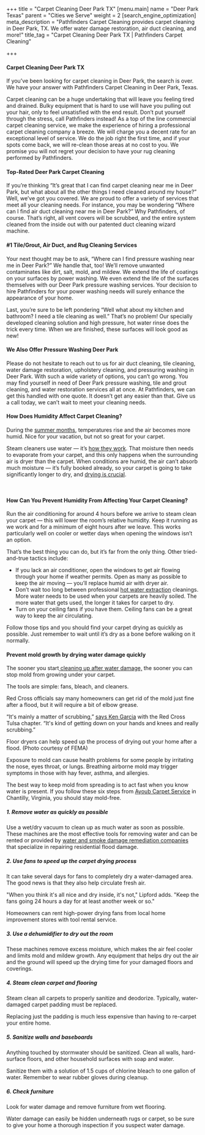 +++
title = "Carpet Cleaning Deer Park TX"
[menu.main]
name = "Deer Park Texas"
parent = "Cities we Serve"
weight = 2
[search_engine_optimization]
meta_description = "Pathfinders Carpet Cleaning provides carpet cleaning in Deer Park, TX. We offer water damage restoration, air duct cleaning, and more!"
title_tag = "Carpet Cleaning Deer Park TX | Pathfinders Carpet Cleaning"

+++
#### Carpet Cleaning Deer Park TX

If you’ve been looking for carpet cleaning in Deer Park, the search is over. We have your answer with Pathfinders Carpet Cleaning in Deer Park, Texas.

Carpet cleaning can be a huge undertaking that will leave you feeling tired and drained. Bulky equipment that is hard to use will have you pulling out your hair, only to feel unsatisfied with the end result. Don’t put yourself through the stress, call Pathfinders instead! As a top of the line commercial carpet cleaning service, we make the experience of hiring a professional carpet cleaning company a breeze. We will charge you a decent rate for an exceptional level of service. We do the job right the first time, and if your spots come back, we will re-clean those areas at no cost to you. We promise you will not regret your decision to have your rug cleaning performed by Pathfinders.

#### Top-Rated Deer Park Carpet Cleaning

If you’re thinking “It’s great that I can find carpet cleaning near me in Deer Park, but what about all the other things I need cleaned around my house?” Well, we’ve got you covered. We are proud to offer a variety of services that meet all your cleaning needs. For instance, you may be wondering “Where can I find air duct cleaning near me in Deer Park?” Why Pathfinders, of course. That’s right, all vent covers will be scrubbed, and the entire system cleaned from the inside out with our patented duct cleaning wizard machine.

#### #1 Tile/Grout, Air Duct, and Rug Cleaning Services

Your next thought may be to ask, “Where can I find pressure washing near me in Deer Park?” We handle that, too! We’ll remove unwanted contaminates like dirt, salt, mold, and mildew. We extend the life of coatings on your surfaces by power washing. We even extend the life of the surfaces themselves with our Deer Park pressure washing services. Your decision to hire Pathfinders for your power washing needs will surely enhance the appearance of your home.

Last, you’re sure to be left pondering “Well what about my kitchen and bathroom? I need a tile cleaning as well.” That’s no problem! Our specially developed cleaning solution and high pressure, hot water rinse does the trick every time. When we are finished, these surfaces will look good as new!

#### We Also Offer Pressure Washing Deer Park

Please do not hesitate to reach out to us for air duct cleaning, tile cleaning, water damage restoration, upholstery cleaning, and pressuring washing in Deer Park. With such a wide variety of options, you can’t go wrong. You may find yourself in need of Deer Park pressure washing, tile and grout cleaning, and water restoration services all at once. At Pathfinders, we can get this handled with one quote. It doesn’t get any easier than that. Give us a call today, we can’t wait to meet your cleaning needs.

#### How Does Humidity Affect Carpet Cleaning?

During the [summer months](https://www.rmcarpets.com/news/how-seasons-affect-carpet-cleaning-drying-times), temperatures rise and the air becomes more humid. Nice for your vacation, but not so great for your carpet.

Steam cleaners use water — it’s [how they work](https://www.rmcarpets.com/steam-cleaning-explained/). That moisture then needs to evaporate from your carpet, and this only happens when the surrounding air is dryer than the carpet. When conditions are humid, the air can’t absorb much moisture — it’s fully booked already, so your carpet is going to take significantly longer to dry, and [drying is crucial](https://www.rmcarpets.com/why-steam-cleaned-surfaces-need-to-dry).

​

#### How Can You Prevent Humidity From Affecting Your Carpet Cleaning?

Run the air conditioning for around 4 hours before we arrive to steam clean your carpet — this will lower the room’s relative humidity. Keep it running as we work and for a minimum of eight hours after we leave. This works particularly well on cooler or wetter days when opening the windows isn’t an option.

That’s the best thing you can do, but it’s far from the only thing. Other tried-and-true tactics include:

* If you lack an air conditioner, open the windows to get air flowing through your home if weather permits. Open as many as possible to keep the air moving — you’ll replace humid air with dryer air.
* Don’t wait too long between professional [hot water extraction](https://www.rmcarpets.com/carpet-rug-cleaning-hot-water-extraction) cleanings. More water needs to be used when your carpets are heavily soiled. The more water that gets used, the longer it takes for carpet to dry.
* Turn on your ceiling fans if you have them. Ceiling fans can be a great way to keep the air circulating.

Follow those tips and you should find your carpet drying as quickly as possible. Just remember to wait until it’s dry as a bone before walking on it normally.

#### Prevent mold growth by drying water damage quickly

The sooner you start[ cleaning up after water damage,](https://www.angieslist.com/articles/tips-clean-your-flood-damaged-home.htm) the sooner you can stop mold from growing under your carpet.

The tools are simple: fans, bleach, and cleaners.

Red Cross officials say many homeowners can get rid of the mold just fine after a flood, but it will require a bit of elbow grease.

“It's mainly a matter of scrubbing,” [says Ken Garcia](http://www.newson6.com/story/29244289/experts-warn-flood-victims-to-clean-properly-to-avoid-mold-dangers) with the Red Cross Tulsa chapter. “It's kind of getting down on your hands and knees and really scrubbing.”

Floor dryers can help speed up the process of drying out your home after a flood. (Photo courtesy of FEMA)

Exposure to mold can cause health problems for some people by irritating the nose, eyes throat, or lungs. Breathing airborne mold may trigger symptoms in those with hay fever, asthma, and allergies.

The best way to keep mold from spreading is to act fast when you know water is present. If you follow these six steps from [Ayoub Carpet Service](https://www.angieslist.com/companylist/us/va/chantilly/ayoub-carpet-service-%28acs%29-reviews-218254.htm) in Chantilly, Virginia, you should stay mold-free.

##### 1. Remove water as quickly as possible

Use a wet/dry vacuum to clean up as much water as soon as possible. These machines are the most effective tools for removing water and can be rented or provided by [water and smoke damage remediation companies](https://www.angieslist.com/companylist/water-and-smoke-damage.htm) that specialize in repairing residential flood damage.

##### 2. Use fans to speed up the carpet drying process

It can take several days for fans to completely dry a water-damaged area. The good news is that they also help circulate fresh air.

"When you think it's all nice and dry inside, it's not," Lipford adds. "Keep the fans going 24 hours a day for at least another week or so."

Homeowners can rent high-power drying fans from local home improvement stores with tool rental service.

##### 3. Use a dehumidifier to dry out the room

These machines remove excess moisture, which makes the air feel cooler and limits mold and mildew growth. Any equipment that helps dry out the air and the ground will speed up the drying time for your damaged floors and coverings.

##### 4. Steam clean carpet and flooring

Steam clean all carpets to properly sanitize and deodorize. Typically, water-damaged carpet padding must be replaced.

Replacing just the padding is much less expensive than having to re-carpet your entire home.

##### 5. Sanitize walls and baseboards

Anything touched by stormwater should be sanitized. Clean all walls, hard-surface floors, and other household surfaces with soap and water.

Sanitize them with a solution of 1.5 cups of chlorine bleach to one gallon of water. Remember to wear rubber gloves during cleanup.

##### 6. Check furniture

Look for water damage and remove furniture from wet flooring.

Water damage can easily be hidden underneath rugs or carpet, so be sure to give your home a thorough inspection if you suspect water damage.